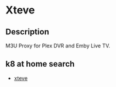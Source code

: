# Xteve

## Description

M3U Proxy for Plex DVR and Emby Live TV.

## k8 at home search

- [xteve](https://nanne.dev/k8s-at-home-search/#/xteve)
